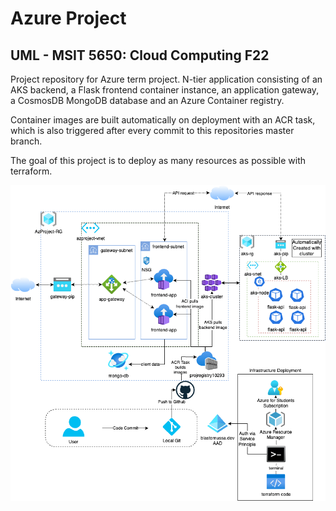 # Azure Project
## UML - MSIT 5650: Cloud Computing F22

Project repository for Azure term project. N-tier application consisting of an AKS
backend, a Flask frontend container instance, an application gateway, a CosmosDB
MongoDB database and an Azure Container registry.

Container images are built automatically on deployment with an ACR task, which is
also triggered after every commit to this repositories master branch.

The goal of this project is to deploy as many resources as possible with terraform.


![Azure Architecture](https://github.com/blastomussa/Azure-NTier-Terraform/blob/master/diagram/azure-architecture.png)
